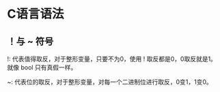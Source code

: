# C语言语法


## ！与 ~ 符号
!: 代表值得取反，对于整形变量，只要不为0，使用 ! 取反都是0，0取反就是1。就像 bool 只有真假一样。

~: 代表位的取反，对于整形变量，对每一个二进制位进行取反，0变1，1变0。